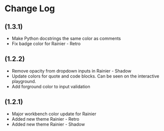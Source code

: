 # Change Log

## (1.3.1)

- Make Python docstrings the same color as comments
- Fix badge color for Rainier - Retro

## (1.2.2)

- Remove opacity from dropdown inputs in Rainier - Shadow
- Update colors for quote and code blocks. Can be seen on the interactive playground.
- Add forground color to input validation

## (1.2.1)

- Major workbench color update for Rainier
- Added new theme Rainier - Retro
- Added new theme Rainier - Shadow
